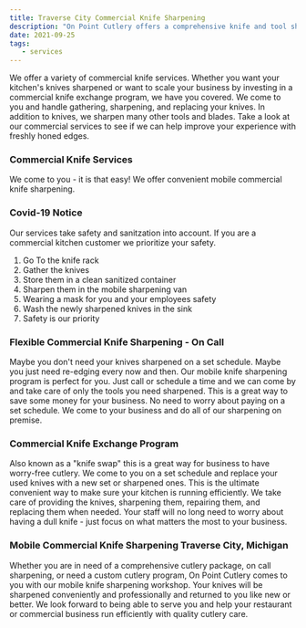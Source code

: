 ```yaml
---
title: Traverse City Commercial Knife Sharpening
description: "On Point Cutlery offers a comprehensive knife and tool sharpening package for commercial businesses and restaurants.  We service Northern Lower Michigan."
date: 2021-09-25
tags:
   - services
---
```

We offer a variety of commercial knife services.  Whether you want your kitchen's knives sharpened or want to scale your business by investing in a commercial knife exchange program, we have you covered.  We come to you and handle gathering, sharpening, and replacing your knives.  In addition to knives, we sharpen many other tools and blades.  Take a look at our commercial services to see if we can help improve your experience with freshly honed edges.

### Commercial Knife Services

We come to you - it is that easy! We offer convenient mobile commercial knife sharpening.  

### Covid-19 Notice

Our services take safety and sanitzation into account.  If you are a commercial kitchen customer we prioritize your safety.  


   1. Go To the knife rack
   2. Gather the knives
   3. Store them in a clean sanitized container
   4. Sharpen them in the mobile sharpening van
   5. Wearing a mask for you and your employees safety
   6. Wash the newly sharpened knives in the sink
   7. Safety is our priority

### Flexible Commercial Knife Sharpening - On Call

Maybe you don't need your knives sharpened on a set schedule.  Maybe you just need re-edging every now and then.  Our mobile knife sharpening program is perfect for you.  Just call or schedule a time and we can come by and take care of only the tools you need sharpened.  This is a great way to save some money for your business.  No need to worry about paying on a set schedule.  We come to your business and do all of our sharpening on premise. 


### Commercial Knife Exchange Program

Also known as a "knife swap" this is a great way for business to have worry-free cutlery.  We come to you on a set schedule and replace your used knives with a new set or sharpened ones.  This is the ultimate convenient way to make sure your kitchen is running efficiently.  We take care of providing the knives, sharpening them, repairing them, and replacing them when needed.  Your staff will no long need to worry about having a dull knife - just focus on what matters the most to your business.  


### Mobile Commercial Knife Sharpening Traverse City, Michigan

Whether you are in need of a comprehensive cutlery package, on call sharpening, or need a custom cutlery program, On Point Cutlery comes to you with our mobile knife sharpening workshop.  Your knives will be sharpened conveniently and professionally and returned to you like new or better.  We look forward to being able to serve you and help your restaurant or commercial business run efficiently with quality cutlery care. 







   
    





